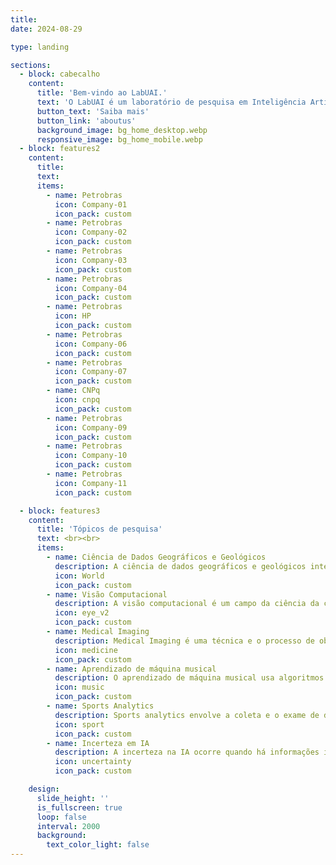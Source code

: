 ```yaml
---
title:
date: 2024-08-29

type: landing

sections:
  - block: cabecalho
    content:
      title: 'Bem-vindo ao LabUAI.'
      text: 'O LabUAI é um laboratório de pesquisa em Inteligência Artificial do DCC - UFMG.'
      button_text: 'Saiba mais'
      button_link: 'aboutus'
      background_image: bg_home_desktop.webp
      responsive_image: bg_home_mobile.webp
  - block: features2
    content:
      title:
      text:
      items:
        - name: Petrobras
          icon: Company-01
          icon_pack: custom
        - name: Petrobras
          icon: Company-02
          icon_pack: custom
        - name: Petrobras
          icon: Company-03
          icon_pack: custom
        - name: Petrobras
          icon: Company-04
          icon_pack: custom
        - name: Petrobras
          icon: HP
          icon_pack: custom
        - name: Petrobras
          icon: Company-06
          icon_pack: custom
        - name: Petrobras
          icon: Company-07
          icon_pack: custom
        - name: CNPq
          icon: cnpq
          icon_pack: custom
        - name: Petrobras
          icon: Company-09
          icon_pack: custom
        - name: Petrobras
          icon: Company-10
          icon_pack: custom
        - name: Petrobras
          icon: Company-11
          icon_pack: custom

  - block: features3
    content:
      title: 'Tópicos de pesquisa'
      text: <br><br>
      items:
        - name: Ciência de Dados Geográficos e Geológicos
          description: A ciência de dados geográficos e geológicos integra dados espaciais e terrestres para analisar e resolver problemas ambientais complexos.
          icon: World
          icon_pack: custom
        - name: Visão Computacional
          description: A visão computacional é um campo da ciência da computação que se concentra em permitir que os computadores identifiquem e compreendam objetos e pessoas em imagens e vídeos.
          icon: eye_v2
          icon_pack: custom
        - name: Medical Imaging
          description: Medical Imaging é uma técnica e o processo de obtenção de imagens do interior de um corpo para análise clínica e intervenção médica.
          icon: medicine
          icon_pack: custom
        - name: Aprendizado de máquina musical
          description: O aprendizado de máquina musical usa algoritmos para analisar, gerar e compreender música por meio de métodos baseados em dados.
          icon: music
          icon_pack: custom
        - name: Sports Analytics
          description: Sports analytics envolve a coleta e o exame de dados históricos para oferecer uma vantagem competitiva a equipes ou indivíduos.
          icon: sport
          icon_pack: custom
        - name: Incerteza em IA
          description: A incerteza na IA ocorre quando há informações insuficientes ou ambiguidade nos dados, afetando a tomada de decisões e as previsões.
          icon: uncertainty
          icon_pack: custom

    design:
      slide_height: ''
      is_fullscreen: true
      loop: false
      interval: 2000
      background:
        text_color_light: false
---
```

